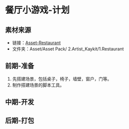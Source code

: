 # 餐厅小游戏-计划

## 素材来源

- 链接：[Asset-Restaurant](https://kaylousberg.itch.io/restaurant-bits)
- 文件夹：Asset/Asset Pack/ 2.Artist_Kaykit/1.Restaurant

## 前期-准备

1. 先搭建场景，包括桌子，椅子，墙壁，窗户，门等。
2. 制作搭建场景的脚本工具。

## 中期-开发

## 后期-打包
